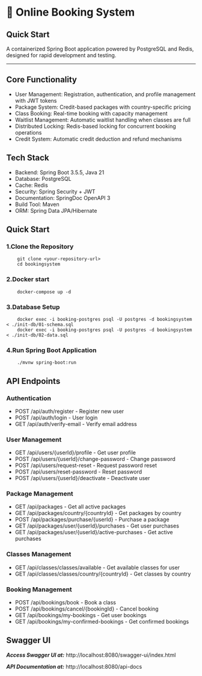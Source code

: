 # 🧠 Online Booking System
## Quick Start

A containerized Spring Boot application powered by PostgreSQL and Redis, designed for rapid development and testing.

---
## Core Functionality

- User Management: Registration, authentication, and profile management with JWT tokens
- Package System: Credit-based packages with country-specific pricing
- Class Booking: Real-time booking with capacity management
- Waitlist Management: Automatic waitlist handling when classes are full
- Distributed Locking: Redis-based locking for concurrent booking operations
- Credit System: Automatic credit deduction and refund mechanisms

## Tech Stack

- Backend: Spring Boot 3.5.5, Java 21
- Database: PostgreSQL
- Cache: Redis
- Security: Spring Security + JWT
- Documentation: SpringDoc OpenAPI 3
- Build Tool: Maven
- ORM: Spring Data JPA/Hibernate

## Quick Start
### 1.Clone the Repository
```
    git clone <your-repository-url>
    cd bookingsystem
```

### 2.Docker start

```
    docker-compose up -d
```

### 3.Database Setup
```
    docker exec -i booking-postgres psql -U postgres -d bookingsystem < ./init-db/01-schema.sql
    docker exec -i booking-postgres psql -U postgres -d bookingsystem < ./init-db/02-data.sql    
```
### 4.Run Spring Boot Application
```
    ./mvnw spring-boot:run  
```

## API Endpoints

### Authentication

- POST /api/auth/register - Register new user
- POST /api/auth/login - User login
- GET /api/auth/verify-email - Verify email address

### User Management

- GET /api/users/{userId}/profile - Get user profile
- POST /api/users/{userId}/change-password - Change password
- POST /api/users/request-reset - Request password reset
- POST /api/users/reset-password - Reset password
- POST /api/users/{userId}/deactivate - Deactivate user

### Package Management
- GET /api/packages - Get all active packages
- GET /api/packages/country/{countryId} - Get packages by country
- POST /api/packages/purchase/{userId} - Purchase a package
- GET /api/packages/user/{userId}/purchases - Get user purchases
- GET /api/packages/user/{userId}/active-purchases - Get active purchases

### Classes Management
- GET /api/classes/classes/available - Get available classes for user
- GET /api/classes/classes/country/{countryId} - Get classes by country

### Booking Management
- POST /api/bookings/book - Book a class
- POST /api/bookings/cancel/{bookingId} - Cancel booking
- GET /api/bookings/my-bookings - Get user bookings
- GET /api/bookings/my-confirmed-bookings - Get confirmed bookings




## Swagger UI
***Access Swagger UI at:*** http://localhost:8080/swagger-ui/index.html

***API Documentation at:*** http://localhost:8080/api-docs